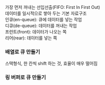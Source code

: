 가장 먼저 꺼내는 선입선출(FIFO: First In First Out)   
데이터를 일시적으로 쌓아 두는 기본 자료구조   
인큐(en-queue): 큐에 데이터를 넣는 작업   
디큐(de-queue): 데이터를 꺼내는 작업   
프런트(front): 데이터가 나오는 쪽   
리어(rear): 데이터를 넣는 쪽
### 배열로 큐 만들기
스택형식, 한 칸씩 shift 하는 것, 효율이 매우 떨어짐
### 링 버퍼로 큐 만들기